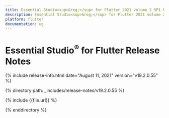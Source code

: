 ```yaml
---
title: Essential Studio<sup>&reg;</sup> for Flutter 2021 volume 2 SP1 Release Notes  
description: Essential Studio<sup>&reg;</sup> for Flutter 2021 volume 2 SP1 Release Notes  
platform: flutter
documentation: ug
---
```


# Essential Studio<sup>&reg;</sup> for Flutter Release Notes  

{% include release-info.html date="August 11, 2021" version="v19.2.0.55" %} 


{% directory path: _includes/release-notes/v19.2.0.55 %}

{% include {{file.url}} %}

{% enddirectory %}